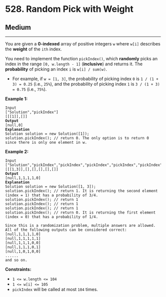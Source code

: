 # 528. Random Pick with Weight

## Medium

***

You are given a **0-indexed** array of positive integers `w` where `w[i]` describes the **weight** of the `ith` index.

You need to implement the function `pickIndex()`, which **randomly** picks an index in the range `[0, w.length - 1]` (**inclusive**) and returns it. The **probability** of picking an index `i` is `w[i] / sum(w)`.

* For example, if `w = [1, 3]`, the probability of picking index `0` is `1 / (1 + 3) = 0.25` (i.e., `25%`), and the probability of picking index `1` is `3 / (1 + 3) = 0.75` (i.e., `75%`).

&#x20;

**Example 1:**

<pre><code>Input
["Solution","pickIndex"]
[[[1]],[]]
<strong>Output
</strong>[null,0]
<strong>Explanation
</strong>Solution solution = new Solution([1]);
solution.pickIndex(); // return 0. The only option is to return 0 since there is only one element in w.</code></pre>

**Example 2:**

<pre><code>Input
["Solution","pickIndex","pickIndex","pickIndex","pickIndex","pickIndex"]
[[[1,3]],[],[],[],[],[]]
<strong>Output
</strong>[null,1,1,1,1,0]
<strong>Explanation
</strong>Solution solution = new Solution([1, 3]);
solution.pickIndex(); // return 1. It is returning the second element (index = 1) that has a probability of 3/4.
solution.pickIndex(); // return 1
solution.pickIndex(); // return 1
solution.pickIndex(); // return 1
solution.pickIndex(); // return 0. It is returning the first element (index = 0) that has a probability of 1/4.

Since this is a randomization problem, multiple answers are allowed.
All of the following outputs can be considered correct:
[null,1,1,1,1,0]
[null,1,1,1,1,1]
[null,1,1,1,0,0]
[null,1,1,1,0,1]
[null,1,0,1,0,0]
......
and so on.</code></pre>

&#x20;

**Constraints:**

* `1 <= w.length <= 104`
* `1 <= w[i] <= 105`
* `pickIndex` will be called at most `104` times.

